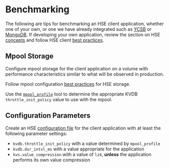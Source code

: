 # Benchmarking

The following are tips for benchmarking an HSE client application,
whether one of your own, or one we have already integrated
such as [YCSB](../apps/ycsb.md) or [MongoDB](../apps/mongodb.md).
If developing your own application, review the section on
HSE [concepts](../dev/concepts.md) and
follow HSE client [best practices](../dev/best-practices.md).


## Mpool Storage

Configure mpool storage for the client application on a volume with performance
characteristics similar to what will be observed in production.

Follow mpool configuration
[best practices](../gs/config-storage.md#best-practices) for HSE storage.

Use the
[`mpool_profile`](../gs/create-kvdb.md#initial-throttle-throttle_init_policy)
tool to determine the appropriate KVDB `throttle_init_policy` value to use
with the mpool.


## Configuration Parameters

Create an HSE
[configuration file](../gs/create-kvdb.md#configuration-files) for the
client application with at least the following parameter settings:

* `kvdb.throttle_init_policy` with a value determined by `mpool_profile`
* `kvdb.dur_intvl_ms` with a value appropriate for the application
* `kvs.value_compression` with a value of `lz4`, **unless** the application
performs its own value compression
